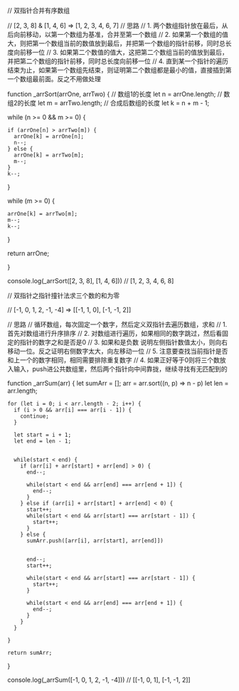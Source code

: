 // 双指针合并有序数组

// [2, 3, 8] & [1, 4, 6] => [1, 2, 3, 4, 6, 7]
// 思路 
// 1. 两个数组指针放在最后，从后向前移动，以第一个数组为基准，合并至第一个数组
// 2. 如果第一个数组的值大，则把第一个数组当前的数值放到最后，并把第一个数组的指针前移，同时总长度向前移一位
// 3. 如果第二个数值的值大，这把第二个数组当前的值放到最后，并把第二个数组的指针前移，同时总长度向前移一位
// 4. 直到某一个指针的遍历结束为止，如果第一个数组先结束，则证明第二个数组都是最小的值，直接插到第一个数组最前面。反之不用做处理

function _arrSort(arrOne, arrTwo) {
  // 数组1的长度
  let n = arrOne.length;
  // 数组2的长度
  let m = arrTwo.length;
  // 合成后数组的长度
  let k = n + m - 1;
  
  while (n >= 0 && m >= 0) {
    
    if (arrOne[n] > arrTwo[m]) {
      arrOne[k] = arrOne[n];
      n--;
    } else {
      arrOne[k] = arrTwo[m];
      m--;
    }
    k--;
    
  }
  
  while (m >= 0) {
  
    arrOne[k] = arrTwo[m];
    m--;
    k--;
  
  }
  
  return arrOne;

}

console.log(_arrSort([2, 3, 8], [1, 4, 6])) // [1, 2, 3, 4, 6, 8]



// 双指针之指针撞针法求三个数的和为零

// [-1, 0, 1, 2, -1, -4] => [[-1, 1, 0], [-1, -1, 2]]

// 思路
// 循环数组，每次固定一个数字，然后定义双指针去遍历数组，求和
// 1. 首先对数组进行升序排序
// 2. 对数组进行遍历，如果相同的数字跳过，然后看固定的指针的数字之和是否是0
// 3. 如果和是负数 说明左侧指针数值太小，则向右移动一位。反之证明右侧数字太大，向左移动一位
// 5. 注意要查找当前指针是否和上一个的数字相同，相同需要排除重复数字
// 4. 如果正好等于0则将三个数放入输入，push进公共数组里，然后两个指针向中间靠拢，继续寻找有无匹配到的

function _arrSum(arr) {
    let sumArr = [];
    arr = arr.sort((n, p) => n - p)
    let len = arr.length;
    
    for (let i = 0; i < arr.length - 2; i++) {
      if (i > 0 && arr[i] === arr[i - 1]) {
        continue;
      }

      let start = i + 1;
      let end = len - 1;
    
    
      while(start < end) {
        if (arr[i] + arr[start] + arr[end] > 0) {
          end--;
  
          while(start < end && arr[end] === arr[end + 1]) {
            end--;
          }
        } else if (arr[i] + arr[start] + arr[end] < 0) {
          start++;
          while(start < end && arr[start] === arr[start - 1]) {
            start++;
          }
        } else {
          sumArr.push([arr[i], arr[start], arr[end]])


          end--;
          start++;

          while(start < end && arr[start] === arr[start - 1]) {
            start++;
          }

          while(start < end && arr[end] === arr[end + 1]) {
            end--;
          }
        }
      }
    
    }
    
    return sumArr;
  
  }
  
  console.log(_arrSum([-1, 0, 1, 2, -1, -4])) // [[-1, 0, 1], [-1, -1, 2]]
